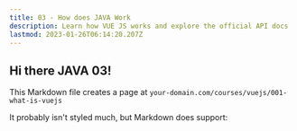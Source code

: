 ```yaml
---
title: 03 - How does JAVA Work
description: Learn how VUE JS works and explore the official API docs
lastmod: 2023-01-26T06:14:20.207Z
---
```


## Hi there JAVA 03!

This Markdown file creates a page at `your-domain.com/courses/vuejs/001-what-is-vuejs`

It probably isn't styled much, but Markdown does support:
